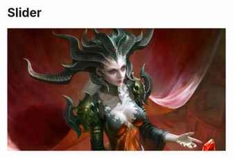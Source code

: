 # Slider
 
<img src="./public/images/397280-wallpaper-diablo-4-lilith-4k-hd.jpg" alt="girl" class="slider">